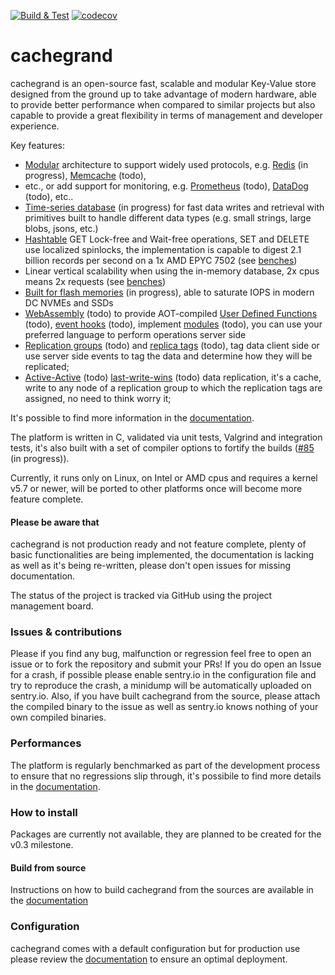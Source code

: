 [![Build & Test](https://github.com/danielealbano/cachegrand/actions/workflows/build_and_test.yml/badge.svg)](https://github.com/danielealbano/cachegrand/actions/workflows/build_and_test.yml) [![codecov](https://codecov.io/gh/danielealbano/cachegrand/branch/main/graph/badge.svg?token=H4W0N0F7MT)](https://codecov.io/gh/danielealbano/cachegrand)

cachegrand
==========

cachegrand is an open-source fast, scalable and modular Key-Value store designed from the ground up to take advantage of
modern hardware, able to provide better performance when compared to similar projects but also capable to provide a
great flexibility in terms of management and developer experience.

Key features:
- [Modular](docs/architecture/modules.md) architecture to support widely used protocols, e.g.
  [Redis](docs/architecture/modules/redis.md) (in progress), [Memcache](docs/architecture/modules/memcache.md) (todo),
- etc., or add support for monitoring, e.g. [Prometheus](docs/architecture/modules/modules/prometheus.md) (todo),
  [DataDog](docs/architecture/modules/modules/datadog.md) (todo), etc..
- [Time-series database](docs/architecture/timeseries-db.md) (in progress) for fast data writes and retrieval with
  primitives built to handle different data types (e.g. small strings, large blobs, jsons, etc.)
- [Hashtable](docs/architecture/hashtable.md) GET Lock-free and Wait-free operations, SET and DELETE use
  localized spinlocks, the implementation is capable to digest 2.1 billion records per second on a 1x AMD EPYC 7502 (see
  [benches](docs/benchmarks/hashtable.md))
- Linear vertical scalability when using the in-memory database, 2x cpus means 2x requests (see
  [benches](docs/benchmarks/linear-vertical-scalability.md))
- [Built for flash memories](docs/architecture/timeseries-db.md#flash-memories) (in progress), able to saturate IOPS
  in modern DC NVMEs and SSDs
- [WebAssembly](docs/architecture/webassembly.md) (todo) to provide AOT-compiled
  [User Defined Functions](docs/architecture/webassembly/user-defined-functions.md) (todo),
  [event hooks](docs/architecture/webassembly/event-hooks.md) (todo), implement
  [modules](docs/architecture/webassembly.md#modules) (todo), you can use your preferred language to perform operations
  server side
- [Replication groups](docs/architecture/replication.md#replication-groups) (todo) and
  [replica tags](docs/architecture/replication.md#replica-tags) (todo), tag data client side or use server side events
  to tag the data and determine how they will be replicated;
- [Active-Active](docs/architecture/replication.md#active-active) (todo)
  [last-write-wins](docs/architecture/replication.md#last-write-wins) (todo) data replication, it's a cache, write to
  any node of a replication group to which the replication tags are assigned, no need to think worry it;

It's possible to find more information in the [documentation](docs/readme.md).

The platform is written in C, validated via unit tests, Valgrind and integration tests, it's also built with a set of
compiler options to fortify the builds ([#85](https://github.com/danielealbano/cachegrand/issues/85) (in progress)).

Currently, it runs only on Linux, on Intel or AMD cpus and requires a kernel v5.7 or newer, will be ported to other
platforms once will become more feature complete.

#### Please be aware that

cachegrand is not production ready and not feature complete, plenty of basic functionalities are being implemented,
the documentation is lacking as well as it's being re-written, please don't open issues for missing documentation.

The status of the project is tracked via GitHub using the project management board.

### Issues & contributions

Please if you find any bug, malfunction or regression feel free to open an issue or to fork the repository and submit
your PRs! If you do open an Issue for a crash, if possible please enable sentry.io in the configuration file and try to
reproduce the crash, a minidump will be automatically uploaded on sentry.io.
Also, if you have built cachegrand from the source, please attach the compiled binary to the issue as well as sentry.io
knows nothing of your own compiled binaries.

### Performances

The platform is regularly benchmarked as part of the development process to ensure that no regressions slip through,
it's possibile to find more details in the [documentation](docs/benchmarks.md).

### How to install

Packages are currently not available, they are planned to be created for the v0.3 milestone.

#### Build from source

Instructions on how to build cachegrand from the sources are available in the
[documentation](docs/build-from-source.md)

### Configuration

cachegrand comes with a default configuration but for production use please review the
[documentation](docs/configuration.md) to ensure an optimal deployment.

